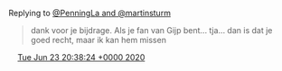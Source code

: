 Replying to [@PenningLa and @martinsturm](https://twitter.com/PenningLa/status/1275526084776386560)

> dank voor je bijdrage\. Als je fan van Gijp bent\.\.\. tja\.\.\. dan is dat je goed recht, maar ik kan hem missen

<img src="../../media/tweet.ico" width="12" /> [Tue Jun 23 20:38:24 +0000 2020](https://twitter.com/DromerDenker/status/1275528657776390145)